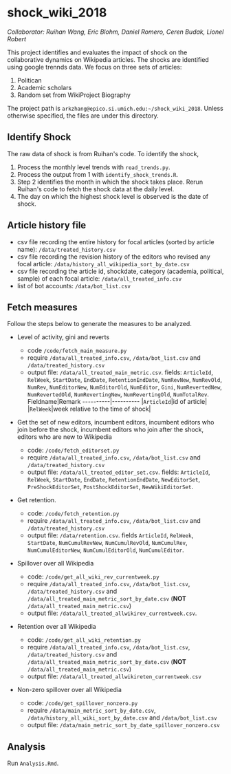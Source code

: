 # shock_wiki_2018

_Collaborator: Ruihan Wang, Eric Blohm, Daniel Romero, Ceren Budak, Lionel Robert_

This project identifies and evaluates the impact of shock on the collaborative dynamics on Wikipedia articles. The shocks are identified using google trennds data. We focus on three sets of articles:
  1. Politican
  2. Academic scholars
  3. Random set from WikiProject Biography

The project path is `arkzhang@epico.si.umich.edu:~/shock_wiki_2018`. Unless otherwise specified, the files are under this directory.

## Identify Shock
The raw data of shock is from Ruihan's code. To identify the shock,
  1. Process the monthly level trends with `read_trends.py`.
  2. Process the output from 1 with `identify_shock_trends.R`.
  3. Step 2 identifies the month in which the shock takes place. Rerun Ruihan's code to fetch the shock data at the daily level.
  4. The day on which the highest shock level is observed is the date of shock.

## Article history file
* csv file recording the entire history for focal articles (sorted by article name): `/data/treated_history.csv`
* csv file recording the revision history of the editors who revised any focal article: `/data/history_all_wikipedia_sort_by_date.csv`
* csv file recording the article id, shockdate, category (academia, political, sample) of each focal article: `/data/all_treated_info.csv`
* list of bot accounts: `/data/bot_list.csv`

## Fetch measures
Follow the steps below to generate the measures to be analyzed.
* Level of activity, gini and reverts
  * code `/code/fetch_main_measure.py`
  * require `/data/all_treated_info.csv`, `/data/bot_list.csv` and `/data/treated_history.csv`
  * output file: `/data/all_treated_main_metric.csv`. fields: `ArticleId`, `RelWeek`, `StartDate`, `EndDate`, `RetentionEndDate`,	`NumRevNew`, `NumRevOld`, `NumRev`,	`NumEditorNew`,	`NumEditorOld`,	`NumEditor`, `Gini`, `NumRevertedNew`, `NumRevertedOld`, `NumRevertingNew`, `NumRevertingOld`, `NumTotalRev`.
  Fieldname|Remark
  ----------|----------
  |`ArticleId`|id of article|
  |`RelWeek`|week relative to the time of shock|
* Get the set of new editors, incumbent editors, incumbent editors who join before the shock, incumbent editors who join after the shock, editors who are new to Wikipedia
  * code: `/code/fetch_editorset.py`
  * require `/data/all_treated_info.csv`, `/data/bot_list.csv` and `/data/treated_history.csv`
  * output file: `/data/all_treated_editor_set.csv`. fields: `ArticleId`, `RelWeek`, `StartDate`, `EndDate`, `RetentionEndDate`,	`NewEditorSet`, `PreShockEditorSet`, `PostShockEditorSet`,	`NewWikiEditorSet`.

* Get retention.
  * code: `/code/fetch_retention.py`
  * require `/data/all_treated_info.csv`, `/data/bot_list.csv` and `/data/treated_history.csv`
  * output file: `/data/retention.csv`. fields `ArticleId`, `RelWeek`, `StartDate`, `NumCumulRevNew`, `NumCumulRevOld`, `NumCumulRev`, `NumCumulEditorNew`, `NumCumulEditorOld`, `NumCumulEditor`.

* Spillover over all Wikipedia
  * code: `/code/get_all_wiki_rev_currentweek.py`
  * require `/data/all_treated_info.csv`, `/data/bot_list.csv`, `/data/treated_history.csv` and `/data/all_treated_main_metric_sort_by_date.csv` (**NOT** `/data/all_treated_main_metric.csv`)
  * output file: `/data/all_treated_allwikirev_currentweek.csv`.

* Retention over all Wikipedia
  * code: `/code/get_all_wiki_retention.py`
  * require `/data/all_treated_info.csv`, `/data/bot_list.csv`, `/data/treated_history.csv` and `/data/all_treated_main_metric_sort_by_date.csv` (**NOT** `/data/all_treated_main_metric.csv`)
  * output file: `/data/all_treated_allwikireten_currentweek.csv`

* Non-zero spillover over all Wikipedia
  * code: `/code/get_spillover_nonzero.py`
  * require `/data/main_metric_sort_by_date.csv`, `/data/history_all_wiki_sort_by_date.csv` and `/data/bot_list.csv`
  * output file: `/data/main_metric_sort_by_date_spillover_nonzero.csv`

## Analysis
Run `Analysis.Rmd`.
